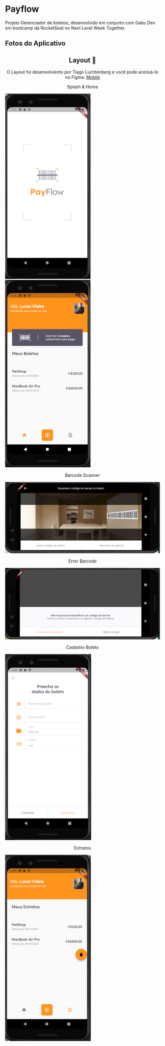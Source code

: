 # Payflow

Projeto Gerenciador de boletos, desenvolvido em conjunto com Gabu Dev em bootcamp da RocketSeat no Next Level Week Together.

## Fotos do Aplicativo

<h2 align="center"> Layout 🎨</h2>
<p align="center"> O Layout foi desenvolviento por <a heref="https://instagram.com/tiagoluchtenberg"> Tiago Luchtenberg</a> e você pode acessá-lo no Figma: <a href="https://www.figma.com/file/kLK7FYnWKMoN68sQXcSniu/PayFlow">Mobile</a> </p>

<p align="center">Splash & Home</p> 
<row> <img src="https://raw.githubusercontent.com/lucasvieiramoura/PayFlow_NLW/master/assets/images/Splash_Page_Gerenciador_de_boletos.png"/>
<img src="https://raw.githubusercontent.com/lucasvieiramoura/PayFlow_NLW/master/assets/images/Home_Page_Genrenciador_de_Boletos.png"></row>
<p align="center">Barcode Scanner</p> <img src="https://raw.githubusercontent.com/lucasvieiramoura/PayFlow_NLW/master/assets/images/Barcode_Scanner_Gerenciador_de_Boletos.png">
<p align="center">Error Barcode </p> <img src="https://raw.githubusercontent.com/lucasvieiramoura/PayFlow_NLW/master/assets/images/Error_Scanner_Barcode_Gerenciador_de_Boletos.png">
<p align="center">Cadastro Boleto</p> <img src="https://raw.githubusercontent.com/lucasvieiramoura/PayFlow_NLW/master/assets/images/Cadastra_Boleto_Gerenciador_de_Boletos.png">
<p align="center">Extratos</p> <img src="https://raw.githubusercontent.com/lucasvieiramoura/PayFlow_NLW/master/assets/images/Extratos_Boletos_Com_Floating_Button_Delete_All.png">

